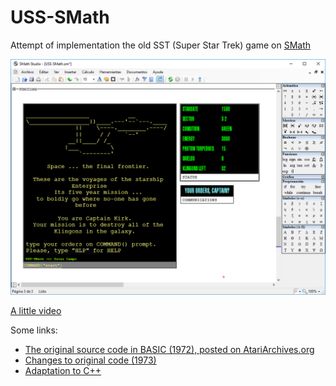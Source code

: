 # USS-SMath
Attempt of implementation the old SST (Super Star Trek) game on [SMath](https://en.smath.info/view/SMathStudio/summary)

![](https://github.com/oscampo/USS-SMath/blob/master/Captura1.PNG)

[A little video](https://youtu.be/_ORFa9qW5J8)

Some links:

- [The original source code in BASIC (1972), posted on AtariArchives.org](https://www.atariarchives.org/bcc1/showpage.php?page=275)
- [Changes to original code (1973)](http://newton.freehostia.com/hp/bas/TREKPT.txt)
- [Adaptation to C++](https://www.codeproject.com/Articles/28228/Star-Trek-Text-Game) 
